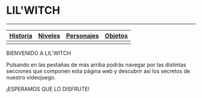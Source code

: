 # LIL'WITCH
 
* * *

 | [Historia](./subPages/historia.html)   |    [Niveles](./subPages/niveles.html)   |    [Personajes](./subPages/personajes.html)    |   [Objetos](./subPages/objetos.html)  |
 |:---------|:-----------|:--------------|:--------------|
 |          |            |               |               |

BIENVENIDO A LIL'WITCH

Pulsando en las pestañas de más arriba podrás navegar por las distintas secciones que componen esta página web y descubrir así los secretos de nuestro videojuego.

¡ESPERAMOS QUE LO DISFRUTE!

